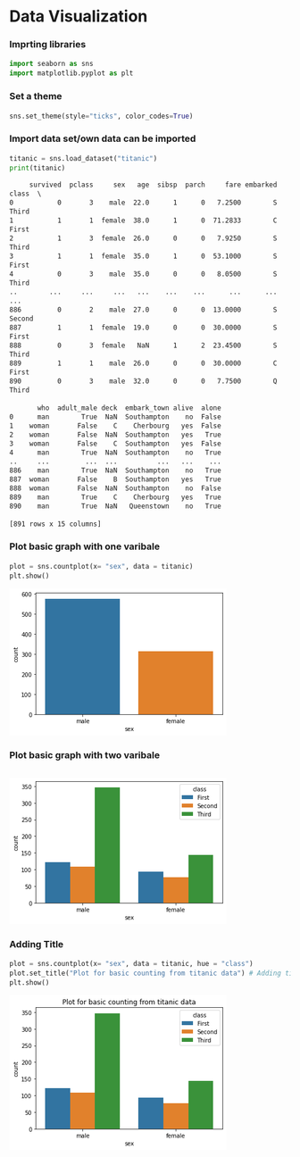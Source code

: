 # Data Visualization
### Imprting libraries


```python
import seaborn as sns
import matplotlib.pyplot as plt
```

### Set a theme


```python
sns.set_theme(style="ticks", color_codes=True)
```

### Import data set/own data can be imported


```python
titanic = sns.load_dataset("titanic")
print(titanic)
```

         survived  pclass     sex   age  sibsp  parch     fare embarked   class  \
    0           0       3    male  22.0      1      0   7.2500        S   Third   
    1           1       1  female  38.0      1      0  71.2833        C   First   
    2           1       3  female  26.0      0      0   7.9250        S   Third   
    3           1       1  female  35.0      1      0  53.1000        S   First   
    4           0       3    male  35.0      0      0   8.0500        S   Third   
    ..        ...     ...     ...   ...    ...    ...      ...      ...     ...   
    886         0       2    male  27.0      0      0  13.0000        S  Second   
    887         1       1  female  19.0      0      0  30.0000        S   First   
    888         0       3  female   NaN      1      2  23.4500        S   Third   
    889         1       1    male  26.0      0      0  30.0000        C   First   
    890         0       3    male  32.0      0      0   7.7500        Q   Third   
    
           who  adult_male deck  embark_town alive  alone  
    0      man        True  NaN  Southampton    no  False  
    1    woman       False    C    Cherbourg   yes  False  
    2    woman       False  NaN  Southampton   yes   True  
    3    woman       False    C  Southampton   yes  False  
    4      man        True  NaN  Southampton    no   True  
    ..     ...         ...  ...          ...   ...    ...  
    886    man        True  NaN  Southampton    no   True  
    887  woman       False    B  Southampton   yes   True  
    888  woman       False  NaN  Southampton    no  False  
    889    man        True    C    Cherbourg   yes   True  
    890    man        True  NaN   Queenstown    no   True  
    
    [891 rows x 15 columns]
    

### Plot basic graph with one varibale


```python
plot = sns.countplot(x= "sex", data = titanic)
plt.show()
```


    
![png](output_7_0.png)
    


### Plot basic graph with two varibale


```python

```


    
![png](output_9_0.png)
    


### Adding Title


```python
plot = sns.countplot(x= "sex", data = titanic, hue = "class")
plot.set_title("Plot for basic counting from titanic data") # Adding title
plt.show()
```


    
![png](output_11_0.png)
    

